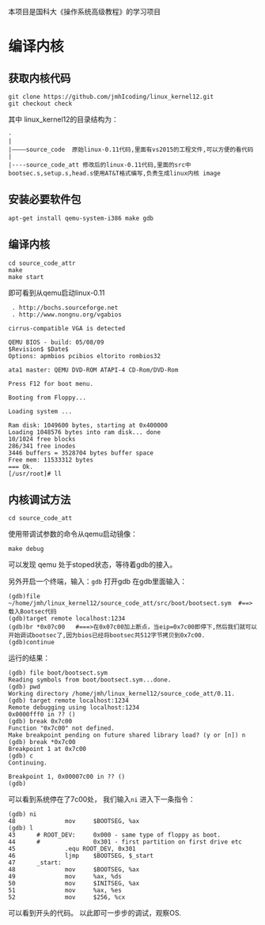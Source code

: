 本项目是国科大《操作系统高级教程》的学习项目

# 编译内核

## 获取内核代码

```
git clone https://github.com/jmhIcoding/linux_kernel12.git
git checkout check
```
其中 linux_kernel12的目录结构为：

```
·
|
|————source_code  原始linux-0.11代码,里面有vs2015的工程文件,可以方便的看代码
|
|----source_code_att 修改后的linux-0.11代码,里面的src中bootsec.s,setup.s,head.s使用AT&T格式编写,负责生成linux内核 image
```
## 安装必要软件包

```
apt-get install qemu-system-i386 make gdb 
```
## 编译内核

```
cd source_code_attr
make
make start
```
即可看到从qemu启动linux-0.11

```
 . http://bochs.sourceforge.net
 . http://www.nongnu.org/vgabios

cirrus-compatible VGA is detected

QEMU BIOS - build: 05/08/09
$Revision$ $Date$
Options: apmbios pcibios eltorito rombios32

ata1 master: QEMU DVD-ROM ATAPI-4 CD-Rom/DVD-Rom

Press F12 for boot menu.

Booting from Floppy...

Loading system ...

Ram disk: 1049600 bytes, starting at 0x400000
Loading 1048576 bytes into ram disk... done
10/1024 free blocks
286/341 free inodes
3446 buffers = 3528704 bytes buffer space
Free mem: 11533312 bytes
=== Ok.
[/usr/root]# ll
```
## 内核调试方法

```
cd source_code_att
```
使用带调试参数的命令从qemu启动镜像：

```
make debug
```
可以发现 qemu 处于stoped状态，等待着gdb的接入。

另外开启一个终端，输入：`gdb` 打开gdb
在gdb里面输入：

```
(gdb)file ~/home/jmh/linux_kernel12/source_code_att/src/boot/bootsect.sym  #==>载入Bootsec代码
(gdb)target remote localhost:1234
(gdb)br *0x07c00   #===>在0x07c00加上断点，当eip=0x7c00即停下,然后我们就可以开始调试bootsec了,因为bios已经将bootsec共512字节拷贝到0x7c00.
(gdb)continue 
```
运行的结果：

```
(gdb) file boot/bootsect.sym
Reading symbols from boot/bootsect.sym...done.
(gdb) pwd
Working directory /home/jmh/linux_kernel12/source_code_att/0.11.
(gdb) target remote localhost:1234
Remote debugging using localhost:1234
0x0000fff0 in ?? ()
(gdb) break 0x7c00
Function "0x7c00" not defined.
Make breakpoint pending on future shared library load? (y or [n]) n
(gdb) break *0x7c00
Breakpoint 1 at 0x7c00
(gdb) c
Continuing.

Breakpoint 1, 0x00007c00 in ?? ()
(gdb)

```
可以看到系统停在了7c00处，
我们输入`ni` 进入下一条指令：

```
(gdb) ni
48              mov     $BOOTSEG, %ax
(gdb) l
43      # ROOT_DEV:     0x000 - same type of floppy as boot.
44      #               0x301 - first partition on first drive etc
45              .equ ROOT_DEV, 0x301
46              ljmp    $BOOTSEG, $_start
47      _start:
48              mov     $BOOTSEG, %ax
49              mov     %ax, %ds
50              mov     $INITSEG, %ax
51              mov     %ax, %es
52              mov     $256, %cx

```
可以看到开头的代码。
以此即可一步步的调试，观察OS.
